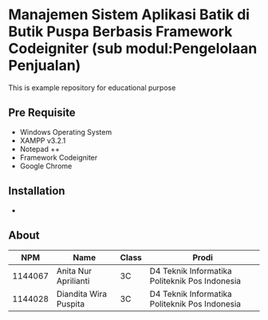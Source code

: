 # Manajemen Sistem Aplikasi Batik di Butik Puspa Berbasis Framework Codeigniter (sub modul:Pengelolaan Penjualan)
This is example repository for educational purpose
## Pre Requisite
* Windows Operating System
* XAMPP v3.2.1
* Notepad ++
* Framework Codeigniter
* Google Chrome

## Installation
-

## About
NPM| Name| Class | Prodi
------------ | ------------- | ------------- | -------------
1144067| Anita Nur Aprilianti| 3C| D4 Teknik Informatika Politeknik Pos Indonesia
1144028| Diandita Wira Puspita| 3C| D4 Teknik Informatika Politeknik Pos Indonesia


